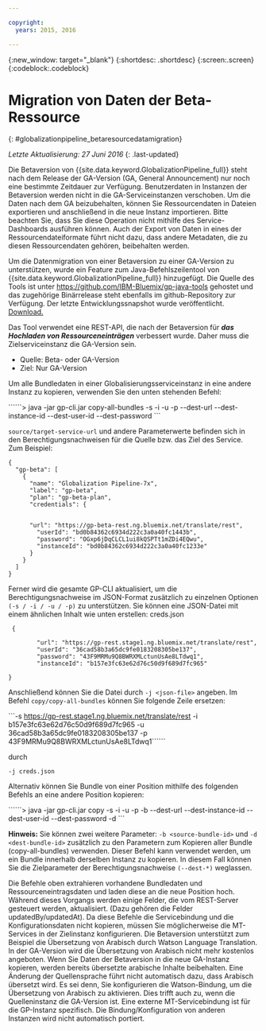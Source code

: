 ```yaml
---

copyright:
  years: 2015, 2016

---
```


{:new_window: target="_blank"}
{:shortdesc: .shortdesc}
{:screen:.screen}
{:codeblock:.codeblock}

# Migration von Daten der Beta-Ressource
{: #globalizationpipeline_betaresourcedatamigration}

*Letzte Aktualisierung: 27 Juni 2016*
{: .last-updated}

Die Betaversion von {{site.data.keyword.GlobalizationPipeline_full}} steht nach dem Release der GA-Version (GA, General Announcement) nur noch eine bestimmte Zeitdauer zur Verfügung. Benutzerdaten in Instanzen der Betaversion werden nicht in die GA-Serviceinstanzen verschoben. Um die Daten nach dem GA beizubehalten, können Sie Ressourcendaten in Dateien exportieren und anschließend in die neue Instanz importieren. Bitte beachten Sie, dass Sie diese Operation nicht mithilfe des Service-Dashboards ausführen können. Auch der Export von Daten in eines der Ressourcendateiformate führt nicht dazu, dass andere Metadaten, die zu diesen Ressourcendaten gehören, beibehalten werden. 

Um die Datenmigration von einer Betaversion zu einer GA-Version zu unterstützen, wurde ein Feature zum Java-Befehlszeilentool von {{site.data.keyword.GlobalizationPipeline_full}} hinzugefügt. Die Quelle des Tools ist unter https://github.com/IBM-Bluemix/gp-java-tools gehostet und das zugehörige Binärrelease steht ebenfalls im github-Repository zur Verfügung. Der letzte Entwicklungssnapshot wurde veröffentlicht. [Download.](https://w3-connections.ibm.com/communities/service/html/communityview?communityUuid=589d87cf-d0c7-4e06-ab95-4108547f90aa#fullpageWidgetId=Wa22bb771e29b_4aa9_a114_cfe53fda2cc8&file=5cdaf089-ec7c-4881-b5a0-7ab651491237)

Das Tool verwendet eine REST-API, die nach der Betaversion für ***das Hochladen von Ressourceneinträgen*** verbessert wurde. Daher muss die Zielserviceinstanz die GA-Version sein.  
* Quelle: Beta- oder GA-Version
* Ziel: Nur GA-Version

Um alle Bundledaten in einer Globalisierungsserviceinstanz in eine andere Instanz zu kopieren, verwenden Sie den unten stehenden Befehl: 

``````> java -jar gp-cli.jar copy-all-bundles -s <source-service-url> -i <source-instance-id> -u <source-user-id> -p <source-password> --dest-url <dest-service-url> --dest-instance-id <dest-instance-id> --dest-user-id <dest-user-id> --dest-password <dest-password>```


`source/target-service-url` und andere Parameterwerte befinden sich in den Berechtigungsnachweisen für die Quelle bzw. das Ziel des Service. Zum Beispiel:

```
{
  "gp-beta": [
    {
      "name": "Globalization Pipeline-7x",
      "label": "gp-beta",
      "plan": "gp-beta-plan",
      "credentials": {
 

      "url": "https://gp-beta-rest.ng.bluemix.net/translate/rest",
        "userId": "bd0b84362c6934d222c3a0a40fc1443b",
        "password": "OGxp6jDqCLCL1ui8kQSPTt1mZDi4EQwu",
        "instanceId": "bd0b84362c6934d222c3a0a40fc1233e"
      }
    }
  ]
}
```
 Ferner wird die gesamte GP-CLI aktualisiert, um die Berechtigungsnachweise im JSON-Format zusätzlich zu einzelnen Optionen `(-s / -i / -u / -p)` zu unterstützen. Sie können eine JSON-Datei mit einem ähnlichen Inhalt wie unten erstellen:
creds.json 
```
 {

        "url": "https://gp-rest.stage1.ng.bluemix.net/translate/rest",
        "userId": "36cad58b3a65dc9fe0183208305be137",
        "password": "43F9MRMu9Q8BWRXMLctunUsAe8LTdwq1",
        "instanceId": "b157e3fc63e62d76c50d9f689d7fc965"

} 
```
Anschließend können Sie die Datei durch `-j <json-file>` angeben. Im Befehl `copy/copy-all-bundles` können Sie folgende Zeile ersetzen:

```-s https://gp-rest.stage1.ng.bluemix.net/translate/rest -i b157e3fc63e62d76c50d9f689d7fc965 -u 36cad58b3a65dc9fe0183208305be137 -p 43F9MRMu9Q8BWRXMLctunUsAe8LTdwq1``````

durch

`-j creds.json `
 
Alternativ können Sie Bundle von einer Position mithilfe des folgenden Befehls an eine andere Position kopieren:  

``````> java -jar gp-cli.jar copy -s <source-service-url> -i <source-instance-id> -u <source-user-id> -p <source-password> -b <source-bundle-id> --dest-url <dest-service-url> --dest-instance-id <dest-instance-id> --dest-user-id <dest-user-id> --dest-password <dest-password> -d <dest-bundle-id>```


**Hinweis:** Sie können zwei weitere Parameter: `-b <source-bundle-id>` und `-d <dest-bundle-id>` zusätzlich zu den Parametern zum Kopieren aller Bundle (copy-all-bundles) verwenden. Dieser Befehl kann verwendet werden, um ein Bundle innerhalb derselben Instanz zu kopieren. In diesem Fall können Sie die Zielparameter der Berechtigungsnachweise `(--dest-*)` weglassen.


Die Befehle oben extrahieren vorhandene Bundledaten und Ressourceneintragsdaten und laden diese an die neue Position hoch. Während dieses Vorgangs werden einige Felder, die vom REST-Server gesteuert werden, aktualisiert. (Dazu gehören die Felder updatedBy/updatedAt). Da diese Befehle die Servicebindung und die Konfigurationsdaten nicht kopieren, müssen Sie möglicherweise die MT-Services in der Zielinstanz konfigurieren.
Die Betaversion unterstützt zum Beispiel die Übersetzung von Arabisch durch Watson Language Translation. In der GA-Version wird die Übersetzung von Arabisch nicht mehr kostenlos angeboten. Wenn Sie Daten der Betaversion in die neue GA-Instanz kopieren, werden bereits übersetzte arabische Inhalte beibehalten. Eine Änderung der Quellensprache führt nicht automatisch dazu, dass Arabisch übersetzt wird. Es sei denn, Sie konfigurieren die Watson-Bindung, um die Übersetzung von Arabisch zu aktivieren. Dies trifft auch zu, wenn die Quelleninstanz die GA-Version ist. Eine externe MT-Servicebindung ist für die GP-Instanz spezifisch. Die Bindung/Konfiguration von anderen Instanzen wird nicht automatisch portiert.




